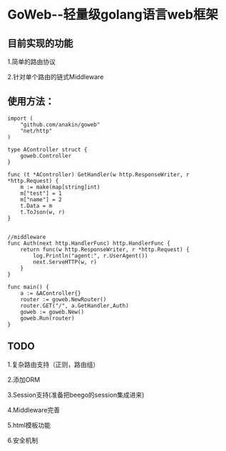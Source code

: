 # GoWeb--轻量级golang语言web框架
## 目前实现的功能
1.简单的路由协议

2.针对单个路由的链式Middleware

## 使用方法：

```
import (
	"github.com/anakin/goweb"
	"net/http"
)

type AController struct {
	goweb.Controller
}

func (t *AController) GetHandler(w http.ResponseWriter, r *http.Request) {
	m := make(map[string]int)
	m["test"] = 1
	m["name"] = 2
	t.Data = m
	t.ToJson(w, r)
}


//middleware
func Auth(next http.HandlerFunc) http.HandlerFunc {
	return func(w http.ResponseWriter, r *http.Request) {
		log.Println("agent:", r.UserAgent())
		next.ServeHTTP(w, r)
	}
}

func main() {
	a := &AController{}
	router := goweb.NewRouter()
	router.GET("/", a.GetHandler,Auth)
	goweb := goweb.New()
	goweb.Run(router)
}
```

## TODO
1.复杂路由支持（正则，路由组）

2.添加ORM

3.Session支持(准备把beego的session集成进来)

4.Middleware完善

5.html模板功能

6.安全机制

